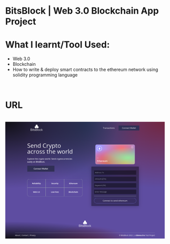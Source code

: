 <!-- @format -->

# BitsBlock | Web 3.0 Blockchain App Project

# What I learnt/Tool Used:

<ul>
<li>Web 3.0</li>
<li>Blockchain</li>
<li>How to write & deploy smart contracts to the ethereum network using solidity programming language</li>
</ul>
<br />

# URL

<a hrer="https://bits-block.vercel.app/" target="_blank">
<br />
<img src="./client/src/screencapture-bitsblock-netlify-app-2022-09-24-15_42_19.png">

